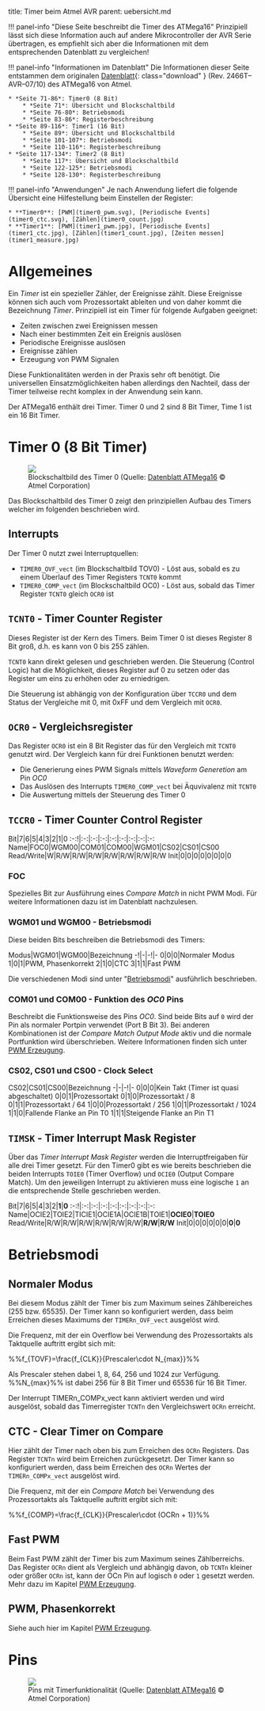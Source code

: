 title: Timer beim Atmel AVR
parent: uebersicht.md

!!! panel-info "Diese Seite beschreibt die Timer des ATMega16"
    Prinzipiell lässt sich diese Information auch auf andere Mikrocontroller der AVR Serie übertragen, es empfiehlt sich
    aber die Informationen mit dem entsprechenden Datenblatt zu vergleichen!

!!! panel-info "Informationen im Datenblatt"
    Die Informationen dieser Seite entstammen dem originalen [Datenblatt](atmel_atmega16.pdf){: class="download" }
    (Rev. 2466T–AVR–07/10) des ATMega16 von Atmel.

    * *Seite 71-86*: Timer0 (8 Bit)
        * *Seite 71*: Übersicht und Blockschaltbild
        * *Seite 76-80*: Betriebsmodi
        * *Seite 83-86*: Registerbeschreibung
    * *Seite 89-116*: Timer1 (16 Bit)
        * *Seite 89*: Übersicht und Blockschaltbild
        * *Seite 101-107*: Betriebsmodi
        * *Seite 110-116*: Registerbeschreibung
    * *Seite 117-134*: Timer2 (8 Bit)
        * *Seite 117*: Übersicht und Blockschaltbild
        * *Seite 122-125*: Betriebsmodi
        * *Seite 128-130*: Registerbeschreibung

!!! panel-info "Anwendungen"
    Je nach Anwendung liefert die folgende Übersicht eine Hilfestellung beim Einstellen der Register:

    * **Timer0**: [PWM](timer0_pwm.svg), [Periodische Events](timer0_ctc.svg), [Zählen](timer0_count.jpg)
    * **Timer1**: [PWM](timer1_pwm.jpg), [Periodische Events](timer1_ctc.jpg), [Zählen](timer1_count.jpg), [Zeiten messen](timer1_measure.jpg)

# Allgemeines
Ein *Timer* ist ein spezieller Zähler, der Ereignisse zählt. Diese Ereignisse können sich auch vom Prozessortakt ableiten
und von daher kommt die Bezeichnung *Timer*. Prinzipiell ist ein Timer für folgende Aufgaben geeignet:

* Zeiten zwischen zwei Ereignissen messen
* Nach einer bestimmten Zeit ein Ereignis auslösen
* Periodische Ereignisse auslösen
* Ereignisse zählen
* Erzeugung von PWM Signalen

Diese Funktionalitäten werden in der Praxis sehr oft benötigt. Die universellen Einsatzmöglichkeiten haben allerdings
den Nachteil, dass der Timer teilweise recht komplex in der Anwendung sein kann.

Der ATMega16 enthält drei Timer. Timer 0 und 2 sind 8 Bit Timer, Time 1 ist ein 16 Bit Timer.

# Timer 0 (8 Bit Timer)
<figure><img src="avr_timer0.svg"><figcaption>Blockschaltbild des Timer 0 (Quelle: <a href="http://www.atmel.com/images/doc2466.pdf">Datenblatt ATMega16</a> &copy; Atmel Corporation)</figcaption></figure>

Das Blockschaltbild des Timer 0 zeigt den prinzipiellen Aufbau des Timers welcher im folgenden beschrieben wird.

## Interrupts
Der Timer 0 nutzt zwei Interruptquellen:

* <code>TIMER0_OVF_vect</code> (im Blockschaltbild TOV0) - Löst aus, sobald es zu einem Überlauf des Timer Registers <code>TCNT0</code> kommt
* <code>TIMER0_COMP_vect</code> (im Blockschaltbild OC0) - Löst aus, sobald das Timer Register <code>TCNT0</code> gleich <code>OCR0</code> ist

## <code>TCNT0</code> - Timer Counter Register
Dieses Register ist der Kern des Timers. Beim Timer 0 ist dieses Register 8 Bit groß, d.h. es kann von 0 bis 255 zählen.

<code>TCNT0</code> kann direkt gelesen und geschrieben werden. Die Steuerung (Control Logic) hat die Möglichkeit, dieses
Register auf 0 zu setzen oder das Register um eins zu erhöhen oder zu erniedrigen.

Die Steuerung ist abhängig von der Konfiguration über <code>TCCR0</code> und dem Status der Vergleiche mit 0, mit 0xFF und dem
Vergleich mit <code>OCR0</code>.

## <code>OCR0</code> - Vergleichsregister
Das Register <code>OCR0</code> ist ein 8 Bit Register das für den Vergleich mit <code>TCNT0</code> genutzt wird. Der Vergleich kann für drei
Funktionen benutzt werden:

* Die Generierung eines PWM Signals mittels *Waveform Generetion* am Pin *OC0*
* Das Auslösen des Interrupts <code>TIMER0_COMP_vect</code> bei Äquvivalenz mit <code>TCNT0</code>
* Die Auswertung mittels der Steuerung des Timer 0

## <code>TCCR0</code> - Timer Counter Control Register

Bit|7|6|5|4|3|2|1|0
:-:!|:-:|:-:|:-:|:-:|:-:|:-:|:-:|:-:
Name|FOC0|WGM00|COM01|COM00|WGM01|CS02|CS01|CS00
Read/Write|W|R/W|R/W|R/W|R/W|R/W|R/W|R/W
Init|0|0|0|0|0|0|0|0

### FOC
Spezielles Bit zur Ausführung eines *Compare Match* in nicht PWM Modi. Für weitere Informationen dazu ist im Datenblatt
nachzulesen.

### WGM01 und WGM00 - Betriebsmodi
Diese beiden Bits beschreiben die Betriebsmodi des Timers:

Modus|WGM01|WGM00|Bezeichnung
-!|-|-!|-
0|0|0|Normaler Modus
1|0|1|PWM, Phasenkorrekt
2|1|0|CTC
3|1|1|Fast PWM

Die verschiedenen Modi sind unter "<a href="#betriebsmodi_1">Betriebsmodi</a>" ausführlich beschrieben.

### COM01 und COM00 - Funktion des *OC0* Pins
Beschreibt die Funktionsweise des Pins *OC0*. Sind beide Bits auf <code>0</code> wird der Pin als normaler Portpin verwendet
(Port B Bit 3). Bei anderen Kombinationen ist der *Compare Match Output Mode* aktiv und die normale Portfunktion wird
überschrieben. Weitere Informationen finden sich unter [PWM Erzeugung](avr_pwm.html).

### CS02, CS01 und CS00 - Clock Select

CS02|CS01|CS00|Bezeichnung
-|-|-!|-
0|0|0|Kein Takt (Timer ist quasi abgeschaltet)
0|0|1|Prozessortakt
0|1|0|Prozessortakt / 8
0|1|1|Prozessortakt / 64
1|0|0|Prozessortakt / 256
1|0|1|Prozessortakt / 1024
1|1|0|Fallende Flanke an Pin T0
1|1|1|Steigende Flanke an Pin T1

## <code>TIMSK</code> - Timer Interrupt Mask Register

Über das *Timer Interrupt Mask Register* werden die Interruptfreigaben für alle drei Timer gesetzt. Für den Timer0 gibt
es wie bereits beschrieben die beiden Interrupts <code>TOIE0</code> (Timer Overflow) und <code>OCIE0</code> (Output Compare Match). Um den
jeweiligen Interrupt zu aktivieren muss eine logische <code>1</code> an die entsprechende Stelle geschrieben werden.

Bit|7|6|5|4|3|2|**1**|**0**
:-:!|:-:|:-:|:-:|:-:|:-:|:-:|:-:|:-:
Name|OCIE2|TOIE2|TICIE1|OCIE1A|OCIE1B|TOIE1|**OCIE0**|**TOIE0**
Read/Write|R/W|R/W|R/W|R/W|R/W|R/W|**R/W**|**R/W**
Init|0|0|0|0|0|0|**0**|**0**

# Betriebsmodi
## Normaler Modus
Bei diesem Modus zählt der Timer bis zum Maximum seines Zählbereiches (255 bzw. 65535). Der Timer kann so konfiguriert
werden, dass beim Erreichen dieses Maximums der <code>TIMERn_OVF_vect</code> ausgelöst wird.

Die Frequenz, mit der ein Overflow bei Verwendung des Prozessortakts als Taktquelle auftritt ergibt sich mit:

%%f_{TOVF}=\frac{f_{CLK}}{Prescaler\cdot N_{max}}%%

Als Prescaler stehen dabei 1, 8, 64, 256 und 1024 zur Verfügung. %%N_{max}%% ist dabei 256 für 8 Bit Timer und 65536 für
16 Bit Timer.

Der Interrupt TIMERn_COMPx_vect kann aktiviert werden und wird ausgelöst, sobald das Timerregister <code>TCNTn</code> den
Vergleichswert <code>OCRn</code> erreicht.

## CTC - Clear Timer on Compare
Hier zählt der Timer nach oben bis zum Erreichen des <code>OCRn</code> Registers. Das Register <code>TCNTn</code> wird beim Erreichen
zurückgesetzt. Der Timer kann so konfiguriert werden, dass beim Erreichen des <code>OCRn</code> Wertes der <code>TIMERn_COMPx_vect</code>
ausgelöst wird.

Die Frequenz, mit der ein *Compare Match* bei Verwendung des Prozessortakts als Taktquelle auftritt ergibt sich mit:

%%f_{COMP}=\frac{f_{CLK}}{Prescaler\cdot (OCRn + 1)}%%

## Fast PWM
Beim Fast PWM zählt der Timer bis zum Maximum seines Zählberreichs. Das Register <code>OCRn</code> dient als Vergleich und abhängig
davon, ob <code>TCNTn</code> kleiner oder größer <code>OCRn</code> ist, kann der OCn Pin auf logisch <code>0</code> oder <code>1</code> gesetzt werden. Mehr dazu im Kapitel [PWM Erzeugung](avr_pwm.html).

## PWM, Phasenkorrekt
Siehe auch hier im Kapitel [PWM Erzeugung](avr_pwm.html).

# Pins

<figure><img src="avr_timer_pins.svg"><figcaption>Pins mit Timerfunktionalität (Quelle: <a href="http://www.atmel.com/images/doc2466.pdf">Datenblatt ATMega16</a> &copy; Atmel Corporation)</figcaption></figure>
